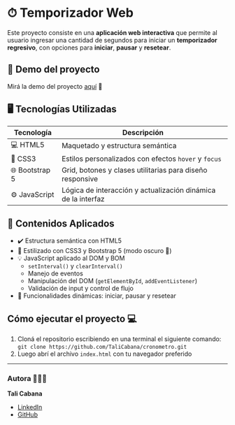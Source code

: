 # ⏱ Temporizador Web

Este proyecto consiste en una **aplicación web interactiva** que permite al usuario ingresar una cantidad de segundos para iniciar un **temporizador regresivo**, con opciones para **iniciar**, **pausar** y **resetear**.

## 🚀 Demo del proyecto

Mirá la demo del proyecto [aquí]() 👀

## 🖥️ Tecnologías Utilizadas

| Tecnología | Descripción |
|------------|-------------|
| 💻 HTML5   | Maquetado y estructura semántica |
| 🎨 CSS3    | Estilos personalizados con efectos `hover` y `focus` |
| 🌐 Bootstrap 5 | Grid, botones y clases utilitarias para diseño responsive |
| ⚙️ JavaScript | Lógica de interacción y actualización dinámica de la interfaz |


## 🧠 Contenidos Aplicados

- ✔️ Estructura semántica con HTML5
- 🎨 Estilizado con CSS3 y Bootstrap 5 (modo oscuro 🌙)
- 💡 JavaScript aplicado al DOM y BOM
  - `setInterval()` y `clearInterval()`
  - Manejo de eventos
  - Manipulación del DOM (`getElementById`, `addEventListener`)
  - Validación de input y control de flujo
- 🔄 Funcionalidades dinámicas: iniciar, pausar y resetear


## Cómo ejecutar el proyecto 💻

1. Cloná el repositorio escribiendo en una terminal el siguiente comando:  
   `git clone https://github.com/TaliCabana/cronometro.git`
2. Luego abrí el archivo `index.html` con tu navegador preferido

---

### Autora 👩🏽‍💻

**Tali Cabana**

- [LinkedIn](https://www.linkedin.com/in/paula-cabana-ingenieraindustrial/)
- [GitHub](https://github.com/TaliCabana)

